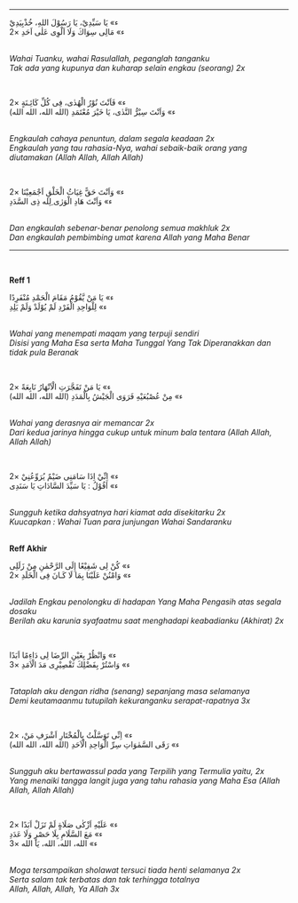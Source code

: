 <br><hr><p class="arabik">
ء» يَا سَيِّدِيْ، يَا رَسُوْلَ اللهِ، خُذْبِيَدِيْ <br>
ء» مَالِى سِوَاكَ وَلَا اَلْوِى عَلٰى اَحَدِ ×2 <br>
</p><br>
<i>
Wahai Tuanku, wahai Rasulallah, peganglah tanganku
<br>
Tak ada yang kupunya dan kuharap selain engkau (seorang) 2x 
</i><br>

<br><p class="arabik">
ء» فَاَنْتَ نُوْرُ الْهُدٰى، فِى كُلِّ كَائِـنَةٍ ×2  <br>
ء» وَاَنْتَ سِيْرُّ النَّدٰى، يَا خَيْرَ مُعْتَمَدِ (الله الله، الله الله) <br>
</p><br>
<i>
Engkaulah cahaya penuntun, dalam segala keadaan 2x
<br>
Engkaulah yang tau rahasia-Nya, wahai sebaik-baik orang yang diutamakan (Allah Allah, Allah Allah)
</i><br>

<br><p class="arabik">
ء» وَاَنْتَ حَقًّ غِيَاثُ الْخَلْقِ اَجْمَعِيْنَا ×2 <br>
ء» وَاَنْتَ هَادِ الْوَرٰى ِلِله ذِى السَّدَدِ <br>
</p><br>
<i>
Dan engkaulah sebenar-benar penolong semua makhluk  2x
<br>
Dan engkaulah pembimbing umat karena Allah yang Maha Benar
</i><br>
<hr><br>

<b>Reff 1</b><br>
<p class="arabik">
ء» يَا مَنْ يَّقُوْمُ مَقَامَ الْحَمْدِ مُنْفَرِدًا <br>
ء» لِلْوَاحِدِ الْفَرْدِ لَمْ يُوْلَدْ وَلَمْ يَلِدِ <br>
<p><br>
<i>
Wahai yang menempati maqam yang terpuji sendiri
<br>
Disisi yang Maha Esa serta Maha Tunggal Yang Tak Diperanakkan dan tidak pula Beranak
</i><br>

<br><p class="arabik">
ء» يَا مَنْ تَفَجَّرَتِ الْاَنْهَارُ نَابِعَةً ×2 <br>
ء» مِنْ عُصْبُعَيْهِ فَرَوَى الْجَيْشُ بِالْمَدَدِ (الله الله، الله الله) <br>
</p><br>
<i>
Wahai yang derasnya air memancar 2x
<br>
Dari kedua jarinya hingga cukup untuk minum bala tentara (Allah Allah, Allah Allah)
</i><br>

<br><p class="arabik">
ء» اِنِّيْ اِذَا سَامَنِى ضَيْمٌ يُرَوِّعُنِيْ ×2 <br>
ء» اَقُوْلُ : يَا سَيِّدَ السَّادَاتِ يَا سَنَدِى <br>
</p><br>
<i>
Sungguh ketika dahsyatnya hari kiamat ada disekitarku 2x
<br>
Kuucapkan : Wahai Tuan para junjungan Wahai Sandaranku
</i><br>

<br><b>Reff Akhir</b><br>
<p class="arabik">
ء» كُنْ لِى شَفِيْعًا إِلَى الرَّحْمٰنِ مِنْ زَلَلِى <br>
ء» وَامْنُنْ عَلَيْنَا بِمَا لَا کَـانَ فِى الْخَلَدِ ×2 <br>
</p><br>
<i>
Jadilah Engkau penolongku di hadapan Yang Maha Pengasih atas segala dosaku
<br>
Berilah aku karunia syafaatmu saat menghadapi keabadianku (Akhirat) 2x
</i><br>

<br><p class="arabik">
ء» وَانْظُرْ بِعَيْنِ الرِّضَا لِى دَاءِمًا اَبَدًا <br>
ء» وَاسْتُرْ بِفَضْلِكَ تَقْصِيْرِى مَدَ الْاَمَدِ ×3 <br>
</p><br>
<i>
Tataplah aku dengan ridha (senang) sepanjang masa selamanya
<br>
Demi keutamaanmu tutupilah kekuranganku serapat-rapatnya 3x
</i><br>

<br><p class="arabik">
ء» اِنِّى تَوَسَّلْتُ بِالْمُخْتَارِ اَشْرَفِ مَنْ، ×2 <br>
ء» رَقَى السَّمٰوَاتِ سِرِّ الْوَاحِدِ الْاَحَدِ (الله الله، الله الله) <br>
</p><br>
<i>
Sungguh aku bertawassul pada yang Terpilih yang Termulia yaitu, 2x
<br>
Yang menaiki tangga langit juga yang tahu rahasia yang Maha Esa (Allah Allah, Allah Allah)
</i><br>

<br><p class="arabik">
ء» عَلَيْهِ اَزْکٰى صَلَاةٍ لَمْ تَزَلْ اَبَدًا ×2 <br>
ء» مَعَ السَّلَامِ بِلَا حَصْرٍ وَلَا عَدَدِ <br>
ء» الله، الله، الله، يَا الله ×3 <br>
</p><br>
<i>
Moga tersampaikan sholawat tersuci tiada henti selamanya 2x
<br>
Serta salam tak terbatas dan tak terhingga totalnya
<br>
Allah, Allah, Allah, Ya Allah 3x
</i><br>

